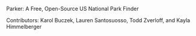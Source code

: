 Parker: A Free, Open-Source US National Park Finder

Contributors: Karol Buczek, Lauren Santosuosso, Todd Zverloff, and Kayla Himmelberger
